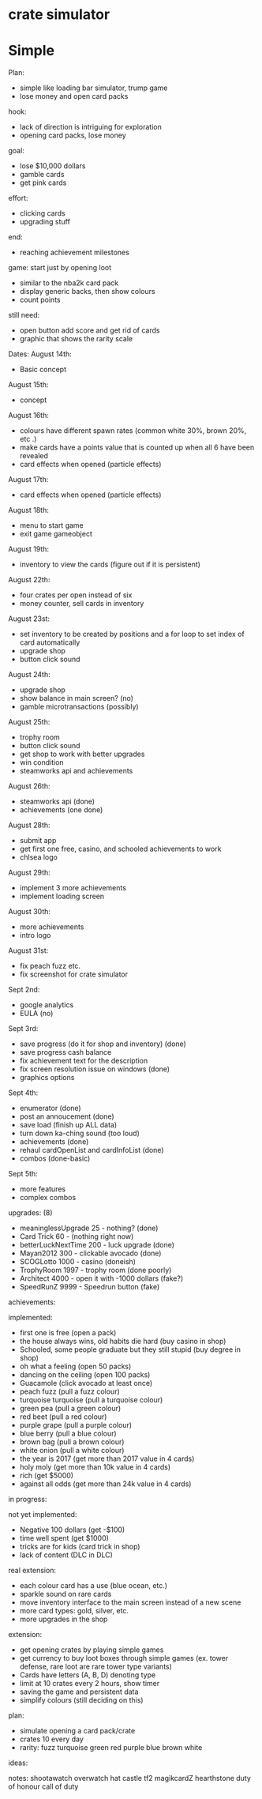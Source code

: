 # crate simulator

# Simple

Plan:
- simple like loading bar simulator, trump game
- lose money and open card packs

hook:
- lack of direction is intriguing for exploration
- opening card packs, lose money

goal:
- lose $10,000 dollars
- gamble cards
- get pink cards

effort:
- clicking cards
- upgrading stuff

end:
- reaching achievement milestones

game:
start just by opening loot
- similar to the nba2k card pack
- display generic backs, then show colours
- count points

still need:
- open button add score and get rid of cards
- graphic that shows the rarity scale

Dates:
August 14th: 
- Basic concept

August 15th:
- concept

August 16th:
- colours have different spawn rates (common white 30%, brown 20%, etc
.)
- make cards have a points value that is counted up when all 6 have been revealed
- card effects when opened (particle effects)

August 17th:
- card effects when opened (particle effects)

August 18th:
- menu to start game
- exit game gameobject

August 19th:
- inventory to view the cards (figure out if it is persistent)

August 22th:
- four crates per open instead of six
- money counter, sell cards in inventory

August 23st:
- set inventory to be created by positions and a for loop to set index of card automatically
- upgrade shop
- button click sound

August 24th:
- upgrade shop
- show balance in main screen? (no)
- gamble microtransactions (possibly)

August 25th:
- trophy room
- button click sound
- get shop to work with better upgrades
- win condition
- steamworks api and achievements

August 26th:
- steamworks api (done)
- achievements (one done)

August 28th:
- submit app
- get first one free, casino, and schooled achievements to work
- chlsea logo

August 29th:
- implement 3 more achievements
- implement loading screen

August 30th:
- more achievements
- intro logo

August 31st:
- fix peach fuzz etc.
- fix screenshot for crate simulator

Sept 2nd:
- google analytics
- EULA (no)

Sept 3rd:
- save progress (do it for shop and inventory) (done)
- save progress cash balance
- fix achievement text for the description
- fix screen resolution issue on windows (done)
- graphics options

Sept 4th:
- enumerator (done)
- post an annoucement (done)
- save load (finish up ALL data)
- turn down ka-ching sound (too loud)
- achievements (done)
- rehaul cardOpenList and cardInfoList (done)
- combos (done-basic)

Sept 5th:
- more features
- complex combos

upgrades: (8)
- meaninglessUpgrade 25 - nothing? (done)
- Card Trick 60 - (nothing right now)
- betterLuckNextTime 200 - luck upgrade (done)
- Mayan2012 300 - clickable avocado (done)
- SCOGLotto 1000 - casino (doneish)
- TrophyRoom 1997 - trophy room (done poorly)
- Architect 4000 - open it with -1000 dollars (fake?)
- SpeedRunZ 9999 - Speedrun button (fake)

achievements:

implemented:
- first one is free (open a pack)
- the house always wins, old habits die hard (buy casino in shop)
- Schooled, some people graduate but they still stupid (buy degree in shop)
- oh what a feeling (open 50 packs)
- dancing on the ceiling (open 100 packs)
- Guacamole (click avocado at least once)
- peach fuzz (pull a fuzz colour)
- turquoise turquoise (pull a turquoise colour)
- green pea (pull a green colour)
- red beet (pull a red colour)
- purple grape (pull a purple colour)
- blue berry (pull a blue colour)
- brown bag (pull a brown colour)
- white onion (pull a white colour)
- the year is 2017 (get more than 2017 value in 4 cards)
- holy moly (get more than 10k value in 4 cards)
- rich (get $5000)
- against all odds (get more than 24k value in 4 cards)

in progress:


not yet implemented:
- Negative 100 dollars (get -$100)
- time well spent (get $1000)
- tricks are for kids (card trick in shop)
- lack of content (DLC in DLC)


real extension:
- each colour card has a use (blue ocean, etc.)
- sparkle sound on rare cards
- move inventory interface to the main screen instead of a new scene
- more card types: gold, silver, etc.
- more upgrades in the shop


extension:
- get opening crates by playing simple games
- get currency to buy loot boxes through simple games (ex. tower defense, rare loot are rare tower type variants)
- Cards have letters (A, B, D) denoting type
- limit at 10 crates every 2 hours, show timer
- saving the game and persistent data
- simplify colours (still deciding on this)

plan:
- simulate opening a card pack/crate
- crates 10 every day
- rarity:
fuzz
turquoise
green
red
purple
blue
brown
white

ideas:

notes:
shootawatch overwatch
hat castle tf2
magikcardZ hearthstone
duty of honour call of duty


